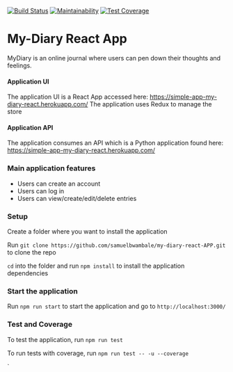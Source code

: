 [![Build Status](https://travis-ci.org/samuelbwambale/my-diary-react-APP.svg?branch=develop)](https://travis-ci.org/samuelbwambale/my-diary-react-APP)
[![Maintainability](https://api.codeclimate.com/v1/badges/bb80b932bec5ef1ede3d/maintainability)](https://codeclimate.com/github/samuelbwambale/my-diary-react/maintainability)
[![Test Coverage](https://api.codeclimate.com/v1/badges/bb80b932bec5ef1ede3d/test_coverage)](https://codeclimate.com/github/samuelbwambale/my-diary-react/test_coverage)

# My-Diary React App

MyDiary is an online journal where users can pen down their thoughts and feelings.

#### Application UI

The application UI is a React App accessed here: https://simple-app-my-diary-react.herokuapp.com/
The application uses Redux to manage the store

#### Application API

The application consumes an API which is a Python application found here: https://simple-app-my-diary-react.herokuapp.com/

### Main application features
- Users can create an account
- Users can log in
- Users can view/create/edit/delete entries

### Setup

Create a folder where you want to install the application

Run `git clone https://github.com/samuelbwambale/my-diary-react-APP.git` to clone the repo

`cd` into the folder and run `npm install` to install the application dependencies

### Start the application

Run `npm run start` to start the application and go to `http://localhost:3000/`

### Test and Coverage

To test the application, run `npm run test`

To run tests with coverage, run `npm run test -- -u --coverage`

`
